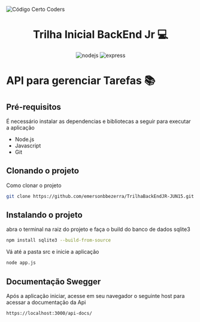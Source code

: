 ![Código Certo Coders](https://utfs.io/f/3b2340e8-5523-4aca-a549-0688fd07450e-j4edu.jfif)

[NODEJS__BADGE]: https://img.shields.io/badge/node.js-6DA55F?style=for-the-badge&logo=node.js&logoColor=white
[EXPRESS__BADGE]: https://img.shields.io/badge/express-005CFE?style=for-the-badge&logo=express

<h1 align="center" style="font-weight: bold;">Trilha Inicial BackEnd Jr 💻</h1>

<div align="center">

![nodejs][NODEJS__BADGE]
![express][EXPRESS__BADGE]

</div>

# API para gerenciar Tarefas 📚

## Pré-requisitos
É necessário instalar as dependencias e bibliotecas a seguir para executar a aplicação

- Node.js
- Javascript
- Git
## Clonando o projeto
Como clonar o projeto
```bash
git clone https://github.com/emersonbbezerra/TrilhaBackEndJR-JUN15.git
```

## Instalando o projeto
abra o terminal na raiz do projeto e faça o build do banco de dados sqlite3

```bash
npm install sqlite3 --build-from-source
```

Vá até a pasta src e inicie a aplicação

```bash
node app.js
```
## Documentação Swegger

Após a aplicação iniciar, acesse em seu navegador o seguinte host para acessar a documentação da Api

```bash
https://localhost:3000/api-docs/
```
